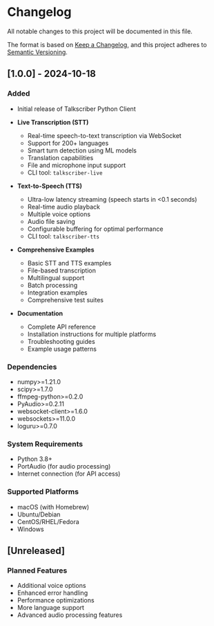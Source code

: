# Changelog

All notable changes to this project will be documented in this file.

The format is based on [Keep a Changelog](https://keepachangelog.com/en/1.0.0/),
and this project adheres to [Semantic Versioning](https://semver.org/spec/v2.0.0.html).

## [1.0.0] - 2024-10-18

### Added
- Initial release of Talkscriber Python Client
- **Live Transcription (STT)**
  - Real-time speech-to-text transcription via WebSocket
  - Support for 200+ languages
  - Smart turn detection using ML models
  - Translation capabilities
  - File and microphone input support
  - CLI tool: `talkscriber-live`

- **Text-to-Speech (TTS)**
  - Ultra-low latency streaming (speech starts in <0.1 seconds)
  - Real-time audio playback
  - Multiple voice options
  - Audio file saving
  - Configurable buffering for optimal performance
  - CLI tool: `talkscriber-tts`

- **Comprehensive Examples**
  - Basic STT and TTS examples
  - File-based transcription
  - Multilingual support
  - Batch processing
  - Integration examples
  - Comprehensive test suites

- **Documentation**
  - Complete API reference
  - Installation instructions for multiple platforms
  - Troubleshooting guides
  - Example usage patterns

### Dependencies
- numpy>=1.21.0
- scipy>=1.7.0
- ffmpeg-python>=0.2.0
- PyAudio>=0.2.11
- websocket-client>=1.6.0
- websockets>=11.0.0
- loguru>=0.7.0

### System Requirements
- Python 3.8+
- PortAudio (for audio processing)
- Internet connection (for API access)

### Supported Platforms
- macOS (with Homebrew)
- Ubuntu/Debian
- CentOS/RHEL/Fedora
- Windows

## [Unreleased]

### Planned Features
- Additional voice options
- Enhanced error handling
- Performance optimizations
- More language support
- Advanced audio processing features
